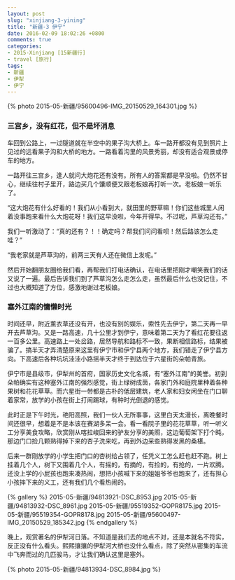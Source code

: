 ```yaml
---
layout: post
slug: "xinjiang-3-yining"
title: "新疆-3 伊宁"
date: 2016-02-09 18:02:26 +0800
comments: true
categories:
- 2015-Xinjiang [15新疆行]
- travel [旅行]
tags:
- 新疆
- 伊犁
- 伊宁
---
```


{% photo 2015-05-新疆/95600496-IMG_20150529_164301.jpg %}

### 三宫乡，没有红花，但不是坏消息

车回到公路上，一过隧道就在半空中的果子沟大桥上。车一路开都没有见到照片上见过的远看果子沟和大桥的地方。一路看着沟里的风景秀丽，却没有适合观景或停车的地方。

一路开往三宫乡，逢人就问大炮花还有没有。所有人的答案都是早没啦。仍然不甘心，继续往村子里开，路边买几个馕顺便又跟老板娘再打听一次。老板娘一听乐了。

“这大炮花有什么好看的！我们从小看到大，就田里的野草嘛！你们这些城里人闲着没事跑来看什么大炮花呀！我们这早没啦，今年开得早。不过呢，芦草沟还有。”

<!-- more -->

我们一听激动了：“真的还有？！！确定吗？帮我们问问看呗！然后路该怎么走哇？”

“我老家就是芦草沟的，前两三天有人还在微信上发呢。”

然后开始翻朋友圈给我们看，再帮我们打电话确认，在电话里把刚才嘲笑我们的话又说了一遍。最后告诉我们到了芦草沟怎么走怎么走，虽然最后什么也没记住，不过也大概知道了方位，感激地谢过老板娘。

### 塞外江南的慵懒时光

时间还早，附近薰衣草还没有开，也没有别的娱乐，索性先去伊宁，第二天再一早开去芦草沟。又是一路高速，几十公里才到伊宁，意味着第二天为了看红花要往返一百多公里。高速路上一处岔路，居然导航和路标不一致，果断相信路标，结果被骗了。搞半天才弄清楚原来这里有伊宁市和伊宁县两个地方，我们错走了伊宁县方向。下高速后各种坑坑洼洼小路摇半天才终于到达位于六星街的朵帕青旅。

伊宁市是县级市，伊犁州的首府，国家历史文化名城，有“塞外江南”的美誉。初到朵帕确实有这种塞外江南的强烈感觉，街上绿树成茵，各家门外和庭院里种着各种果树和花花草草。而六星街一带都是古朴的低层建筑，老人家和妇女闲坐在门口聊着家常，放学的小孩在街上打闹踢球，有种时光倒退的感觉。

此时正是下午时光，艳阳高照，我们一伙人无所事事，这里白天太漫长，离晚餐时间还很早，想着是不是本该在赛湖多呆一会。看一看院子里的花花草草，听一听义工分享美食攻略，欣赏刚从喀拉峻回来的驴友分享的美照，这边葡萄架下打个盹，那边门口捡几颗熟得掉下来的杏子洗来吃，再到外边采些熟得发黑的桑椹。

后来一群刚放学的小学生把门口的杏树给占领了，任凭义工怎么赶也赶不跑。树上挂着几个人，树下又围着几个人，有摇的，有摘的，有捡的，有抢的，一片欢腾。还没上学的小屁孩也跑来凑热闹，想把小孩喊下来的姐姐爷爷也跑来了，还有担心小孩摔下来的义工，还有我们几个看热闹的。

{% gallery %}
2015-05-新疆/94813921-DSC_8953.jpg
2015-05-新疆/94813932-DSC_8961.jpg
2015-05-新疆/95519352-GOPR8175.jpg
2015-05-新疆/95519354-GOPR8178.jpg
2015-05-新疆/95600497-IMG_20150529_185342.jpg
{% endgallery %}

晚上，观赏著名的伊犁河日落。不知道是我们去的地点不对，还是本就名不符实，反正没有什么看头。熙熙攘攘的伊犁河大桥也没什么看点，除了突然从密集的车流中飞奔而过的几匹骏马，才让我们确认这里是塞外。

{% photo 2015-05-新疆/94813934-DSC_8984.jpg %}
